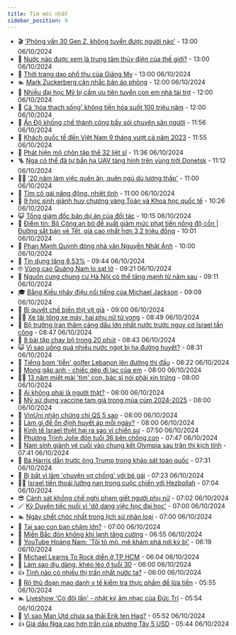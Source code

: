 ```yaml
---
title: Tim mới nhất
sidebar_position: 9
---
```


<!-- vnexpress-tin-moi-nhat:START -->
- 🎬 [&#39;Phỏng vấn 30 Gen Z, không tuyển được người nào&#39;](https://vnexpress.net/phong-van-30-gen-z-khong-tuyen-duoc-nguoi-nao-4800850.html) - 13:00 06/10/2024
- 🐎 [Nước nào được xem là trung tâm thủy điện của thế giới?](https://vnexpress.net/nuoc-nao-duoc-xem-la-trung-tam-thuy-dien-cua-the-gioi-4800822.html) - 13:00 06/10/2024
- 🦍 [Thời trang dạo phố thu của Giáng My](https://vnexpress.net/thoi-trang-dao-pho-thu-cua-giang-my-4800314.html) - 13:00 06/10/2024
- 🏊 [Mark Zuckerberg cân nhắc bán áo phông](https://vnexpress.net/mark-zuckerberg-can-nhac-ban-ao-phong-4800838.html) - 12:00 06/10/2024
- 🎊 [Nhiều đại học Mỹ bị cấm ưu tiên tuyển con em nhà tài trợ](https://vnexpress.net/nhieu-dai-hoc-my-bi-cam-uu-tien-tuyen-con-em-nha-tai-tro-4800796.html) - 12:00 06/10/2024
- 🎃 [Cá &#39;hóa thạch sống&#39; không tiến hóa suốt 100 triệu năm](https://vnexpress.net/ca-hoa-thach-song-khong-tien-hoa-suot-100-trieu-nam-4800676.html) - 12:00 06/10/2024
- 🧰 [Ấn Độ khống chế thành công bầy sói chuyên săn người](https://vnexpress.net/an-do-khong-che-thanh-cong-bay-soi-chuyen-san-nguoi-4800856.html) - 11:56 06/10/2024
- 🔭 [Khách quốc tế đến Việt Nam 9 tháng vượt cả năm 2023](https://vnexpress.net/khach-quoc-te-den-viet-nam-9-thang-vuot-ca-nam-2023-4800852.html) - 11:55 06/10/2024
- 🫶 [Phát hiện mộ chôn tập thể 32 liệt sĩ](https://vnexpress.net/phat-hien-mo-chon-tap-the-32-liet-si-4800855.html) - 11:36 06/10/2024
- 🪜 [Nga có thể đã tự bắn hạ UAV tàng hình trên vùng trời Donetsk](https://vnexpress.net/nga-co-the-da-tu-ban-ha-uav-tang-hinh-tren-vung-troi-donetsk-4800821.html) - 11:12 06/10/2024
- 👨‍🏫 [&#39;20 năm làm việc quên ăn, quên ngủ dù lương thấp&#39;](https://vnexpress.net/20-nam-lam-viec-quen-an-quen-ngu-du-luong-thap-4800839.html) - 11:00 06/10/2024
- 🎊 [Tìm cô gái năng động, nhiệt tình](https://vnexpress.net/tim-co-gai-nang-dong-nhiet-tinh-4800754.html) - 11:00 06/10/2024
- 🎊 [9 học sinh giành huy chương vàng Toán và Khoa học quốc tế](https://vnexpress.net/9-hoc-sinh-gianh-huy-chuong-vang-toan-va-khoa-hoc-quoc-te-4800848.html) - 10:26 06/10/2024
- 😺 [Tổng giám đốc bán dự án của đối tác](https://vnexpress.net/tong-giam-doc-ban-du-an-cua-doi-tac-4800846.html) - 10:15 06/10/2024
- 🐘 [Điểm tin: Bộ Công an bỏ đề xuất giảm mức phạt tiền nồng độ cồn | Đường sắt bán vé Tết, giá cao nhất hơn 3,2 triệu đồng](https://vnexpress.net/diem-tin-bo-cong-an-bo-de-xuat-giam-muc-phat-tien-nong-do-con-duong-sat-ban-ve-tet-gia-cao-nhat-hon-3-2-trieu-dong-4800847.html) - 10:01 06/10/2024
- 🌁 [Phan Mạnh Quỳnh đóng nhà văn Nguyễn Nhật Ánh](https://vnexpress.net/phan-manh-quynh-dong-nha-van-nguyen-nhat-anh-4800834.html) - 10:00 06/10/2024
- 🐲 [Tín dụng tăng 8,53%](https://vnexpress.net/tin-dung-tang-vot-len-8-53-4800825.html) - 09:44 06/10/2024
- 🤓 [Vùng cao Quảng Nam lo sạt lở](https://vnexpress.net/vung-cao-quang-nam-lo-sat-lo-4800593.html) - 09:21 06/10/2024
- 💪 [Nguồn cung chung cư Hà Nội có thể tăng mạnh từ năm sau](https://vnexpress.net/nguon-cung-chung-cu-ha-noi-co-the-tang-manh-tu-nam-sau-4800820.html) - 09:11 06/10/2024
- 🎓 [Bằng Kiều nhảy điệu nổi tiếng của Michael Jackson](https://vnexpress.net/bang-kieu-nhay-dieu-noi-tieng-cua-michael-jackson-4800632.html) - 09:09 06/10/2024
- 🫣 [Bí quyết chế biến thịt vịt già](https://vnexpress.net/bi-quyet-che-bien-thit-vit-gia-4800784.html) - 09:00 06/10/2024
- 🧑‍💻 [Xe tải tông xe máy, hai phụ nữ tử vong](https://vnexpress.net/xe-tai-tong-xe-may-hai-phu-nu-tu-vong-4800828.html) - 08:49 06/10/2024
- 🐲 [Bộ trưởng Iran thăm cảng dầu lớn nhất nước trước nguy cơ Israel tấn công](https://vnexpress.net/bo-truong-iran-tham-cang-dau-lon-nhat-nuoc-truoc-nguy-co-israel-tan-cong-4800823.html) - 08:47 06/10/2024
- 🌝 [8 bài tập chạy bộ trong 20 phút](https://vnexpress.net/8-bai-tap-chay-bo-trong-20-phut-4800746.html) - 08:43 06/10/2024
- 😺 [Vì sao uống quá nhiều nước ngọt bị hạ đường huyết?](https://vnexpress.net/vi-sao-uong-qua-nhieu-nuoc-ngot-bi-ha-duong-huyet-4800609.html) - 08:31 06/10/2024
- 🐎 [Tiếng bom &#39;tiễn&#39; golfer Lebanon lên đường thi đấu](https://vnexpress.net/tieng-bom-tien-golfer-lebanon-len-duong-thi-dau-4800829.html) - 08:22 06/10/2024
- 🎡 [Mong gặp anh - chiếc dép đi lạc của em](https://vnexpress.net/mong-gap-anh-chiec-dep-di-lac-cua-em-4800743.html) - 08:00 06/10/2024
- 👨‍🏫 [13 năm miệt mài &#39;tìm&#39; con, bác sĩ nói phải xin trứng](https://vnexpress.net/13-nam-miet-mai-tim-con-bac-si-noi-phai-xin-trung-4800709.html) - 08:00 06/10/2024
- 🦆 [Ai không phải là người thật?](https://vnexpress.net/ai-khong-phai-la-nguoi-that-4799941.html) - 08:00 06/10/2024
- 🚦 [Mỹ sử dụng vaccine tam giá trong mùa cúm 2024-2025](https://vnexpress.net/my-su-dung-vaccine-tam-gia-trong-mua-cum-2024-2025-4800819.html) - 08:00 06/10/2024
- 💫 [VinUni nhận chứng chỉ QS 5 sao](https://vnexpress.net/vinuni-nhan-chung-chi-qs-5-sao-4800812.html) - 08:00 06/10/2024
- 🎉 [Làm gì để ổn định huyết áp mỗi ngày?](https://vnexpress.net/lam-gi-de-on-dinh-huyet-ap-moi-ngay-4800728.html) - 08:00 06/10/2024
- 🌋 [Kinh tế Israel thiệt hại ra sao vì chiến sự](https://vnexpress.net/kinh-te-israel-thiet-hai-ra-sao-vi-chien-su-4800801.html) - 07:50 06/10/2024
- 🤖 [Phương Trinh Jolie đón tuổi 36 bên chồng con](https://vnexpress.net/phuong-trinh-jolie-don-tuoi-36-ben-chong-con-4800800.html) - 07:47 06/10/2024
- 🦏 [Nam sinh giành vé cuối vào chung kết Olympia sau trận thi kịch tính](https://vnexpress.net/nam-sinh-gianh-ve-cuoi-vao-chung-ket-olympia-sau-tran-thi-kich-tinh-4800807.html) - 07:41 06/10/2024
- 🦩 [Bà Harris dẫn trước ông Trump trong khảo sát toàn quốc](https://vnexpress.net/ba-harris-dan-truoc-ong-trump-trong-khao-sat-toan-quoc-4800818.html) - 07:31 06/10/2024
- 👺 [Bị bắt vì làm &#39;chuyện vợ chồng&#39; với bé gái](https://vnexpress.net/bi-bat-vi-lam-chuyen-vo-chong-voi-be-gai-4800805.html) - 07:23 06/10/2024
- 🧑‍🏫 [Israel tiến thoái lưỡng nan trong cuộc chiến với Hezbollah](https://vnexpress.net/israel-tien-thoai-luong-nan-trong-cuoc-chien-voi-hezbollah-4800042.html) - 07:04 06/10/2024
- 😎 [Cảnh sát khống chế nghi phạm giết người phụ nữ](https://vnexpress.net/canh-sat-khong-che-nghi-pham-giet-nguoi-phu-nu-4800814.html) - 07:02 06/10/2024
- 🪄 [Kỳ Duyên tiếc nuối vì &#39;dở dang việc học đại học&#39;](https://vnexpress.net/ky-duyen-tiec-nuoi-vi-do-dang-viec-hoc-dai-hoc-4800765.html) - 07:00 06/10/2024
- 🏊 [Ngày chết chóc nhất trong lịch sử nhân loại](https://vnexpress.net/ngay-chet-choc-nhat-trong-lich-su-nhan-loai-4800444.html) - 07:00 06/10/2024
- 💃 [Tại sao con bạn chậm lớn?](https://vnexpress.net/tai-sao-con-ban-cham-lon-4800713.html) - 07:00 06/10/2024
- 🦆 [Miền Bắc đón không khí lạnh tăng cường](https://vnexpress.net/mien-bac-don-khong-khi-lanh-tang-cuong-4800810.html) - 06:55 06/10/2024
- 🎊 [YouTube Hoàng Nam: &#39;Tôi tò mò, mê khám phá nơi kỳ bí&#39;](https://vnexpress.net/youtube-hoang-nam-toi-to-mo-me-kham-pha-noi-ky-bi-4800795.html) - 06:19 06/10/2024
- 👺 [Michael Learns To Rock diễn ở TP HCM](https://vnexpress.net/michael-learns-to-rock-dien-o-tp-hcm-4800799.html) - 06:04 06/10/2024
- 🎡 [Làm sao dịu dàng, khéo léo ở tuổi 30](https://vnexpress.net/lam-sao-diu-dang-kheo-leo-o-tuoi-30-4800294.html) - 06:00 06/10/2024
- 👍 [Tỉnh nào có nhiều thị trấn nhất nước ta?](https://vnexpress.net/tinh-nao-co-nhieu-thi-tran-nhat-nuoc-ta-4798548.html) - 06:00 06/10/2024
- 🐎 [Rộ thủ đoạn mạo danh y tế kiểm tra thực phẩm để lừa tiền](https://vnexpress.net/ro-thu-doan-mao-danh-y-te-kiem-tra-thuc-pham-de-lua-tien-4800749.html) - 05:55 06/10/2024
- 🏊 [Liveshow &#39;Có đôi lần&#39; - nhật ký âm nhạc của Đức Trí](https://vnexpress.net/liveshow-co-doi-lan-nhat-ky-am-nhac-cua-duc-tri-4800698.html) - 05:54 06/10/2024
- 🦩 [Vì sao Man Utd chưa sa thải Erik ten Hag?](https://vnexpress.net/vi-sao-man-utd-chua-sa-thai-erik-ten-hag-4800310.html) - 05:52 06/10/2024
- 👍 [Giá dầu Nga cao hơn trần của phương Tây 5 USD](https://vnexpress.net/gia-dau-nga-cao-hon-tran-cua-phuong-tay-5-usd-4800753.html) - 05:44 06/10/2024<!-- vnexpress-tin-moi-nhat:END -->
